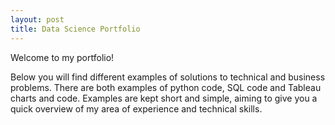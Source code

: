 ```yaml
---
layout: post
title: Data Science Portfolio
---
```

<!--<img src="/images/fulls/01.jpg" class="fit image">-->
Welcome to my portfolio!

Below you will find different examples of solutions to technical and business problems. There are both examples of python code, SQL code and Tableau charts and code. Examples are kept short and simple, aiming to give you a quick overview of my area of experience and technical skills.